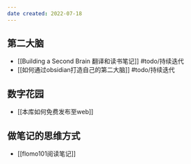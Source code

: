 ```yaml
---
date created: 2022-07-18
---
```


## 第二大脑

- [[Building a Second Brain 翻译和读书笔记]] #todo/持续迭代
- [[如何通过obsidian打造自己的第二大脑]] #todo/持续迭代

## 数字花园

- [[本库如何免费发布至web]]

## 做笔记的思维方式

- [[flomo101阅读笔记]]
